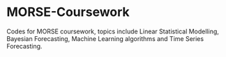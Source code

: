 # MORSE-Coursework
Codes for MORSE coursework, topics include Linear Statistical Modelling, Bayesian Forecasting, Machine Learning algorithms and Time Series Forecasting.
